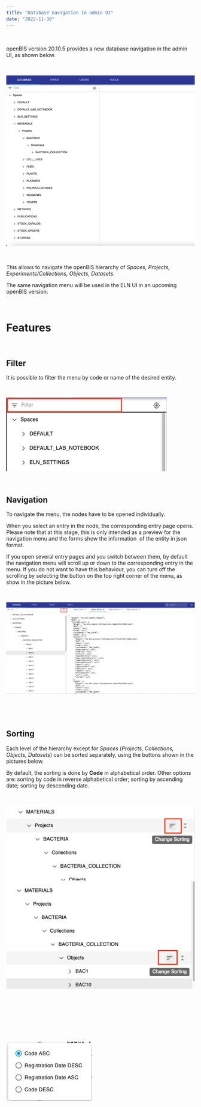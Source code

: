 ```yaml
---
title: "Database navigation in admin UI"
date: "2022-11-30"
---
```


 

openBIS version 20.10.5 provides a new database navigation in the admin UI, as shown below.

 

![](images/database-navigation-amdin-ui.png)

 

This allows to navigate the openBIS hierarchy of _Spaces, Projects, Experiments/Collections, Objects, Datasets_.

The same navigation menu will be used in the ELN UI in an upcoming openBIS version.

 

# Features

 

## Filter

It is possible to filter the menu by code or name of the desired entity.

 

![](images/database-filter-admin-ui-1.png)

 

## Navigation

To navigate the menu, the nodes have to be opened individually.

When you select an entry in the node, the corresponding entry page opens. Please note that at this stage, this is only intended as a preview for the navigation menu and the forms show the information  of the entity in json format.

If you open several entry pages and you switch between them, by default the navigation menu will scroll up or down to the corresponding entry in the menu. If you do not want to have this behaviour, you can turn off the scrolling by selecting the button on the top right corner of the menu, as show in the picture below.

 

![](images/database-navigation-tabs-1024x496.png)

 

 

## Sorting

Each level of the hierarchy except for _Spaces_ (_Projects, Collections, Objects, Datasets_) can be sorted separately, using the buttons shown in the pictures below.

By default, the sorting is done by **Code** in alphabetical order. Other options are: sorting by code in reverse alphabetical order; sorting by ascending date; sorting by descending date.

 

![](images/Screenshot-2022-11-30-at-17.25.24.png)![](images/Screenshot-2022-11-30-at-17.25.06.png)

 

 

 

 

![](images/Screenshot-2022-11-30-at-17.25.37.png)

